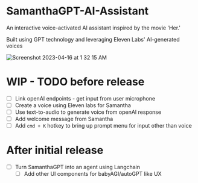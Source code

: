 # SamanthaGPT-AI-Assistant

An interactive voice-activated AI assistant inspired by the movie 'Her.' 

Built using GPT technology and leveraging Eleven Labs' AI-generated voices

![Screenshot 2023-04-16 at 1 32 15 AM](https://user-images.githubusercontent.com/58315812/232227069-a690edf5-bd63-4653-b225-5c51879cd4c3.png)

# WIP - TODO before release

- [ ] Link openAI endpoints - get input from user microphone
- [ ] Create a voice using Eleven labs for Samantha
- [ ] Use text-to-audio to generate voice from openAI response
- [ ] Add welcome message from Samantha
- [ ] Add `cmd + K` hotkey to bring up prompt menu for input other than voice

# After initial release
- [ ] Turn SamanthaGPT into an agent using Langchain
  - [ ] Add other UI components for babyAGI/autoGPT like UX
